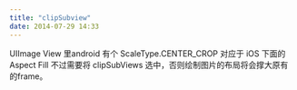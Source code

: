 ```yaml
---
title: "clipSubview"
date: 2014-07-29 14:33
---
```


UIImage View 里android 有个 ScaleType.CENTER_CROP 对应于 iOS 下面的 Aspect Fill
不过需要将 clipSubViews 选中，否则绘制图片的布局将会撑大原有的frame。



